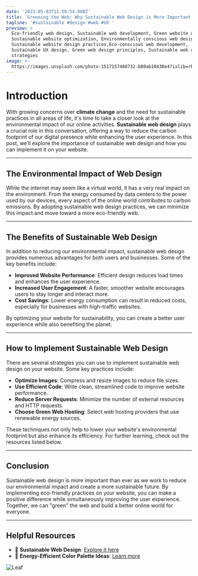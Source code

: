 ```yaml
---
date: '2023-05-03T11:50:54.000Z'
title: 'Greening the Web: Why Sustainable Web Design is More Important Than Ever'
tagline: '#sustainable #design #web #UX '
preview: >
  Eco-friendly web design, Sustainable web development, Green website design,
  Sustainable website optimization, Environmentally conscious web design,
  Sustainable website design practices,Eco-conscious web development,
  Sustainable UX design, Green web design principles, Sustainable web design
  strategies
image: >-
  https://images.unsplash.com/photo-1517157488732-b80ab10430e4?ixlib=rb-4.0.3&ixid=MnwxMjA3fDB8MHxwaG90by1wYWdlfHx8fGVufDB8fHx8&auto=format&fit=crop&w=2070&q=80/1920x600
---
```

# Introduction

With growing concerns over **climate change** and the need for sustainable practices in all areas of life, it's time to take a closer look at the environmental impact of our online activities. **Sustainable web design** plays a crucial role in this conversation, offering a way to reduce the carbon footprint of our digital presence while enhancing the user experience. In this post, we’ll explore the importance of sustainable web design and how you can implement it on your website.

---

## The Environmental Impact of Web Design

While the internet may seem like a virtual world, it has a very real impact on the environment. From the energy consumed by data centers to the power used by our devices, every aspect of the online world contributes to carbon emissions. By adopting sustainable web design practices, we can minimize this impact and move toward a more eco-friendly web.

---

## The Benefits of Sustainable Web Design

In addition to reducing our environmental impact, sustainable web design provides numerous advantages for both users and businesses. Some of the key benefits include:

- **Improved Website Performance**: Efficient design reduces load times and enhances the user experience.
- **Increased User Engagement**: A faster, smoother website encourages users to stay longer and interact more.
- **Cost Savings**: Lower energy consumption can result in reduced costs, especially for businesses with high-traffic websites.

By optimizing your website for sustainability, you can create a better user experience while also benefiting the planet.

---

## How to Implement Sustainable Web Design

There are several strategies you can use to implement sustainable web design on your website. Some key practices include:

- **Optimize Images**: Compress and resize images to reduce file sizes.
- **Use Efficient Code**: Write clean, streamlined code to improve website performance.
- **Reduce Server Requests**: Minimize the number of external resources and HTTP requests.
- **Choose Green Web Hosting**: Select web hosting providers that use renewable energy sources.

These techniques not only help to lower your website's environmental footprint but also enhance its efficiency. For further learning, check out the resources listed below.

---

## Conclusion

Sustainable web design is more important than ever as we work to reduce our environmental impact and create a more sustainable future. By implementing eco-friendly practices on your website, you can make a positive difference while simultaneously improving the user experience. Together, we can "green" the web and build a better online world for everyone.

---

## Helpful Resources

- 🌳 **Sustainable Web Design**: [Explore it here](https://sustainablewebdesign.org/)
- 🌿 **Energy-Efficient Color Palette Ideas**: [Learn more](https://greentheweb.com/energy-efficient-color-palette-ideas/)


![Leaf](https://images.unsplash.com/photo-1473081556163-2a17de81fc97?ixlib=rb-4.0.3&ixid=MnwxMjA3fDB8MHxwaG90by1wYWdlfHx8fGVufDB8fHx8&auto=format&fit=crop&w=1887&q=80)
